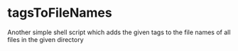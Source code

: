 # tagsToFileNames
Another simple shell script which adds the given tags to the file names of all files in the given directory

